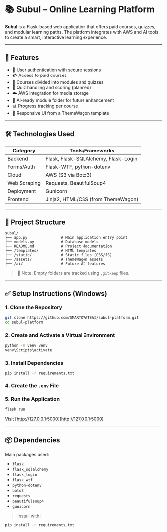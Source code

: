 # 📚 Subul – Online Learning Platform

**Subul** is a Flask-based web application that offers paid courses, quizzes, and modular learning paths. The platform integrates with AWS and AI tools to create a smart, interactive learning experience.

---

## 🚀 Features

- 🔐 User authentication with secure sessions
- 💳 Access to paid courses
- 🧩 Courses divided into modules and quizzes
- 📝 Quiz handling and scoring (planned)
- ☁️ AWS integration for media storage
- 🤖 AI-ready module folder for future enhancement
- 📊 Progress tracking per course
- 📱 Responsive UI from a ThemeWagon template

---

## 🛠️ Technologies Used

| Category     | Tools/Frameworks                           |
|--------------|---------------------------------------------|
| Backend      | Flask, Flask-SQLAlchemy, Flask-Login        |
| Forms/Auth   | Flask-WTF, python-dotenv                    |
| Cloud        | AWS (S3 via Boto3)                          |
| Web Scraping | Requests, BeautifulSoup4                    |
| Deployment   | Gunicorn                                    |
| Frontend     | Jinja2, HTML/CSS (from ThemeWagon)          |

---

## 📁 Project Structure

```
subul/
├── app.py               # Main application entry point
├── models.py            # Database models
├── README.md            # Project documentation
├── /templates/          # HTML templates
├── /static/             # Static files (CSS/JS)
├── /assets/             # ThemeWagon assets
├── /ai/                 # Future AI features
```

> 🔹 Note: Empty folders are tracked using `.gitkeep` files.

---

## ✅ Setup Instructions (Windows)

### 1. Clone the Repository

```bash
git clone https://github.com/SMARTOVATEAI/subul-platform.git
cd subul-platform
```

### 2. Create and Activate a Virtual Environment

```bash
python -m venv venv
venv\Scripts\activate
```

### 3. Install Dependencies

```bash
pip install -r requirements.txt
```

### 4. Create the `.env` File

### 5. Run the Application

```bash
flask run
```

Visit [http://127.0.0.1:5000](http://127.0.0.1:5000)

---

## 📦 Dependencies

Main packages used:

- `flask`
- `flask_sqlalchemy`
- `flask_login`
- `flask_wtf`
- `python-dotenv`
- `boto3`
- `requests`
- `beautifulsoup4`
- `gunicorn`

> Install with:
```bash
pip install -r requirements.txt
```
